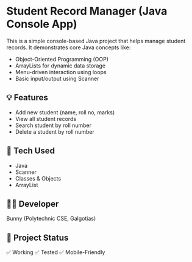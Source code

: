 # Student Record Manager (Java Console App)

This is a simple console-based Java project that helps manage student records. It demonstrates core Java concepts like:

- Object-Oriented Programming (OOP)
- ArrayLists for dynamic data storage
- Menu-driven interaction using loops
- Basic input/output using Scanner

## 💡 Features
- Add new student (name, roll no, marks)
- View all student records
- Search student by roll number
- Delete a student by roll number

## 📁 Tech Used
- Java
- Scanner
- Classes & Objects
- ArrayList

## 🧑‍💻 Developer
Bunny (Polytechnic CSE, Galgotias)

## 🔗 Project Status
✅ Working ✅ Tested ✅ Mobile-Friendly
